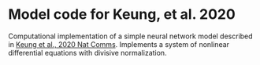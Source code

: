 # Model code for Keung, et al. 2020

Computational implementation of a simple neural network model described in [Keung et al., 2020 Nat Comms][Keung]. Implements a system of nonlinear differential equations with divisive normalization.

[Keung]:http://nature.com/articles/s41467-020-15630-0
